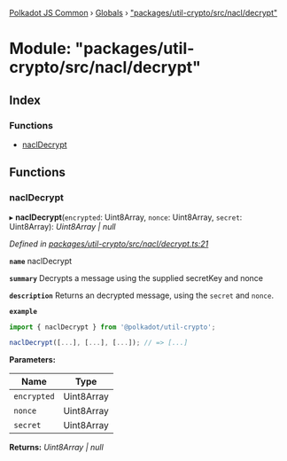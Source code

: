 [Polkadot JS Common](../README.md) › [Globals](../globals.md) › ["packages/util-crypto/src/nacl/decrypt"](_packages_util_crypto_src_nacl_decrypt_.md)

# Module: "packages/util-crypto/src/nacl/decrypt"

## Index

### Functions

* [naclDecrypt](_packages_util_crypto_src_nacl_decrypt_.md#nacldecrypt)

## Functions

###  naclDecrypt

▸ **naclDecrypt**(`encrypted`: Uint8Array, `nonce`: Uint8Array, `secret`: Uint8Array): *Uint8Array | null*

*Defined in [packages/util-crypto/src/nacl/decrypt.ts:21](https://github.com/polkadot-js/common/blob/2f7d5cd4/packages/util-crypto/src/nacl/decrypt.ts#L21)*

**`name`** naclDecrypt

**`summary`** Decrypts a message using the supplied secretKey and nonce

**`description`** 
Returns an decrypted message, using the `secret` and `nonce`.

**`example`** 
<BR>

```javascript
import { naclDecrypt } from '@polkadot/util-crypto';

naclDecrypt([...], [...], [...]); // => [...]
```

**Parameters:**

Name | Type |
------ | ------ |
`encrypted` | Uint8Array |
`nonce` | Uint8Array |
`secret` | Uint8Array |

**Returns:** *Uint8Array | null*
